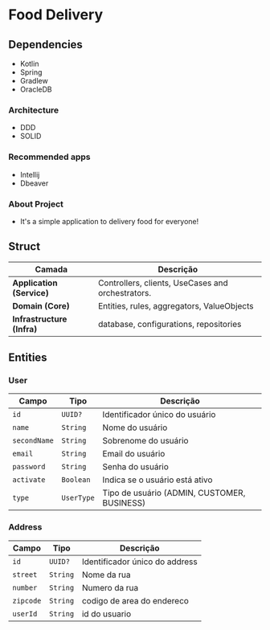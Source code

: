 # Food Delivery

## Dependencies

- Kotlin
- Spring
- Gradlew
- OracleDB

### Architecture

 - DDD
 - SOLID

### Recommended apps

- Intellij
- Dbeaver

### About Project

- It's a simple application to delivery food for everyone!

## Struct

| Camada                     | Descrição                                        |
|----------------------------|--------------------------------------------------|
| **Application (Service)**  | Controllers, clients, UseCases and orchestrators. |
| **Domain (Core)**          | Entities, rules, aggregators, ValueObjects       |
| **Infrastructure (Infra)** | database, configurations, repositories  |


## Entities

### User

| Campo        | Tipo       | Descrição                                   |
| ------------ | ---------- |---------------------------------------------|
| `id`         | `UUID?`    | Identificador único do usuário              |
| `name`       | `String`   | Nome do usuário                             |
| `secondName` | `String`   | Sobrenome do usuário                        |
| `email`      | `String`   | Email do usuário                            |
| `password`   | `String`   | Senha do usuário                            |
| `activate`   | `Boolean`  | Indica se o usuário está ativo              |
| `type`       | `UserType` | Tipo de usuário (ADMIN, CUSTOMER, BUSINESS) |

### Address

| Campo     | Tipo       | Descrição                      |
|-----------| ---------- |--------------------------------|
| `id`      | `UUID?`    | Identificador único do address |
| `street`  | `String`   | Nome da rua                    |
| `number`  | `String`   | Numero da rua                  |
| `zipcode` | `String`   | codigo de area do endereco     |
| `userId`  | `String`   | id do usuario                  |